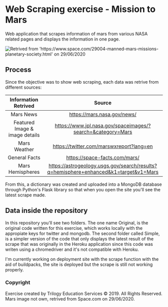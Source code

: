 # Web Scraping exercise - Mission to Mars

Web application that scrapes information of mars from various NASA related pages and displays the information in one page.

![Retrived from 'https://www.space.com/29004-manned-mars-missions-planetary-society.html' on 29/06/2020](https://cdn.mos.cms.futurecdn.net/rgnbYgsoFLDZ2D3QLBVrZ6-650-80.jpg)

## Process

Since the objective was to show web scraping, each data was retrive from different sources:

|Information Retrived|Source|
|:---:|:---:|
|Mars News|https://mars.nasa.gov/news/|
|Featured Image & image details|https://www.jpl.nasa.gov/spaceimages/?search=&category=Mars|
|Mars Weather|https://twitter.com/marswxreport?lang=en|
|General Facts|https://space-facts.com/mars/|
|Mars Hemispheres|https://astrogeology.usgs.gov/search/results?q=hemisphere+enhanced&k1=target&v1=Mars|

From this, a dictionary was created and uploaded into a MongoDB database through Python's Flask library so that when you open the site you'll see the latest scrape made.

## Data inside the repository

In this repository you'll see two folders. The one name Original, is the original code written for this exercise, which works locally with the appropiate keys for twitter and mongodb. The second folder called Simple, is a simpler version of the code that only displays the latest result of the scrape that was originally in the Heroku application since this code was writen using a chromedriver and it's not compatible with Heroku. 

I'm currently working on deployment site with the scrape function with the aid of buildpacks, the site is deployed but the scrape is still not working properly. 

### Copyright

Exercise created by Trilogy Education Services © 2019. All Rights Reserved. Mars image not own, retrived from Space.com on 29/06/2020.
